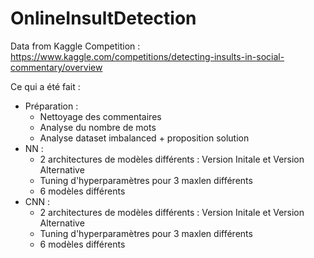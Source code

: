 # OnlineInsultDetection

Data from Kaggle Competition :
https://www.kaggle.com/competitions/detecting-insults-in-social-commentary/overview 

Ce qui a été fait :
* Préparation : 
    * Nettoyage des commentaires
    * Analyse du nombre de mots 
    * Analyse dataset imbalanced + proposition solution
* NN :
    * 2 architectures de modèles différents : Version Initale et Version Alternative
    * Tuning d'hyperparamètres pour 3 maxlen différents
    * 6 modèles différents
* CNN :
    * 2 architectures de modèles différents : Version Initale et Version Alternative
    * Tuning d'hyperparamètres pour 3 maxlen différents
    * 6 modèles différents